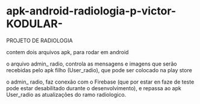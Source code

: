 # apk-android-radiologia-p-victor-KODULAR-
PROJETO DE RADIOLOGIA

contem dois arquivos apk, para rodar em android

o arquivo admin_ radio, controla as mensagens e imagens que serão recebidas pelo apk filho (User_radio), que pode ser colocado na play store

o admin_ radio, faz conexão com o Firebase (que por estar en faze de teste pode estar desabilitado durante o desenvolvimento), e repassa ao apk User_radio
as atualizações do ramo radiologico.
